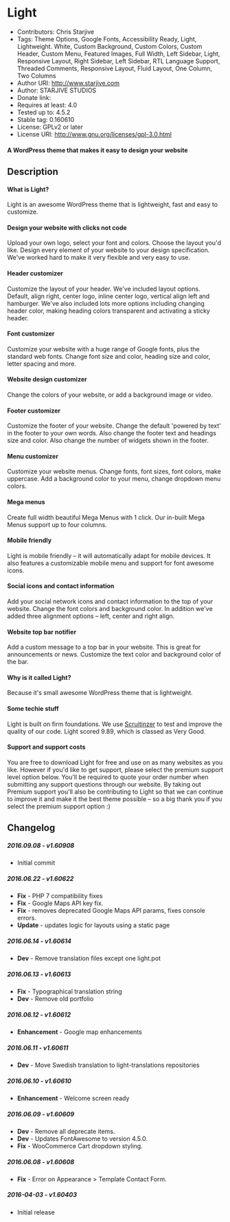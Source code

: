 # Light

* Contributors: Chris Starjive
* Tags: Theme Options, Google Fonts, Accessibility Ready, Light, Lightweight. White, Custom Background, Custom Colors, Custom Header, Custom Menu, Featured Images, Full Width, Left Sidebar, Light, Responsive Layout, Right Sidebar, Left Sidebar, RTL Language Support, Threaded Comments, Responsive Layout, Fluid Layout, One Column, Two Columns
* Author URI: http://www.starjive.com
* Author: STARJIVE STUDIOS
* Donate link:
* Requires at least: 4.0
* Tested up to: 4.5.2
* Stable tag: 0.160610
* License: GPLv2 or later
* License URI: http://www.gnu.org/licenses/gpl-3.0.html

#### A WordPress theme that makes it easy to design your website

## Description

#### What is Light?

Light is an awesome WordPress theme that is lightweight, fast and easy to customize.

#### Design your website with clicks not code

Upload your own logo, select your font and colors. Choose the layout you'd like. Design every element of your&nbsp;website to your design specification. We've worked hard to make it very flexible and very easy to use.

#### Header customizer

Customize the layout of your header. We've included layout options. Default, align right, center logo, inline center logo, vertical align left and hamburger. We've also included lots more options including changing header color, making heading colors transparent and activating a sticky header.

#### Font customizer

Customize your website with a huge range of Google fonts, plus the standard web fonts. Change font size and color, heading size and color, letter spacing and more.

#### Website design customizer

Change the colors of your website, or add a background image or video.

#### Footer customizer

Customize the footer of your website. Change the default 'powered by text' in the footer to your own words. Also change the footer text and headings size and color. Also change the number of widgets shown in the footer.

#### Menu customizer

Customize your website menus. Change fonts, font sizes, font colors, make uppercase. Add a background color to your menu, change dropdown menu colors.

#### Mega menus

Create full width beautiful Mega Menus with 1 click. Our in-built Mega Menus support up to four columns.

#### Mobile friendly

Light is mobile friendly – it will automatically adapt for mobile devices. It also features a customizable mobile menu and support for font awesome icons.

#### Social icons and contact information

Add your social network icons and contact information to the top of your website. Change the font colors and background color. In addition we've added three alignment options – left, center and right align.

#### Website top bar notifier

Add a custom message to a top bar in your website. This is great for announcements or news. Customize the text color and background color of the bar.

#### Why is it called Light?

Because it's small awesome WordPress theme that is lightweight.

#### Some techie stuff

Light is built on firm foundations. We use <a href="https://scrutinizer-ci.com/tour/measure-and-improve-code-quality">Scruitinzer</a> to test and improve the quality of our code. Light scored 9.89, which is classed as Very Good.

#### Support and support costs

You are free to download Light for free and use on as many websites as you like. However if you'd like to get support, please select the premium support level option below. You'll be required to quote your order number when submitting any support questions through our website. By taking out Premium support you'll also be contributing to Light so that we can continue to improve it and make it the best theme possible – so a big thank you if you select the premium support option :)

## Changelog

##### 2016.09.08 - v1.60908
* Initial commit

##### 2016.06.22 - v1.60622
* **Fix** - PHP 7 compatibility fixes
* **Fix** - Google Maps API key fix.
* **Fix** - removes deprecated Google Maps API params, fixes console errors.
* **Update** - updates logic for layouts using a static page

##### 2016.06.14 - v1.60614
* **Dev** - Remove translation files except one light.pot

##### 2016.06.13 - v1.60613
* **Fix** - Typographical translation string
* **Dev** - Remove old portfolio

##### 2016.06.12 - v1.60612
* **Enhancement** - Google map enhancements

##### 2016.06.11 - v1.60611
* **Dev** - Move Swedish translation to light-translations repositories

##### 2016.06.10 - v1.60610
* **Enhancement** - Welcome screen ready

##### 2016.06.09 - v1.60609
* **Dev** - Remove all deprecate items.
* **Dev** - Updates FontAwesome to version 4.5.0.
* **Fix** - WooCommerce Cart dropdown styling.

##### 2016.06.08 - v1.60608
* **Fix** - Error on Appearance > Template Contact Form.

##### 2016-04-03 - v1.60403
* Initial release

